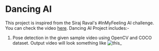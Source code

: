 # Dancing AI
 This project is inspired from the Siraj Raval's #InMyFeeling AI challenge. You can check the video [here](https://www.youtube.com/watch?v=prswDGGmYaE&feature=youtu.be).
Dancing AI Project includes:-
 1. Pose detection in the given sample video using OpenCV and COCO dataset. Output video will look something like ![this_](https://github.com/keshavoct98/Dancing-AI/blob/master/output.gif)
